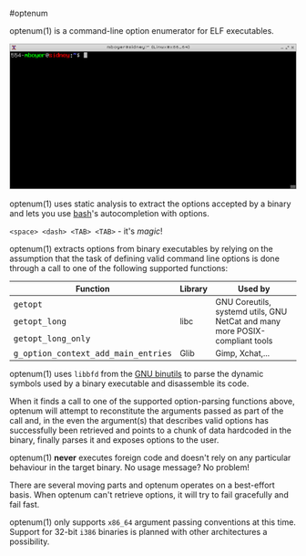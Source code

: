 #optenum

optenum(1) is a command-line option enumerator for ELF executables.

![Illustrative video](/doc/optenum.gif?raw=true)

optenum(1) uses static analysis to extract the options accepted by a binary and lets you use [bash](http://www.gnu.org/software/bash/)'s autocompletion with options.

`<space> <dash> <TAB> <TAB>` - it's *magic*!

optenum(1) extracts options from binary executables by relying on the assumption that the task of defining valid command line options is done through a call to one of the following supported functions:

<table>
<thead><tr><th>Function</th><th>Library</th><th>Used by</th></tr></thead>
<tbody>
<tr><td><tt>getopt</tt></td><td rowspan="3">libc</td><td rowspan="3">GNU Coreutils, systemd utils, GNU NetCat and many more POSIX-compliant tools</td></tr>
<tr><td><tt>getopt_long</tt></td></tr>
<tr><td><tt>getopt_long_only</tt></td></tr>
<tr><td><tt>g_option_context_add_main_entries</tt></td><td>Glib</td><td>Gimp, Xchat,...</td></tr>
</tbody>
</table>

optenum(1) uses `libbfd` from the [GNU binutils](http://www.gnu.org/software/binutils/) to parse the dynamic symbols used by a binary executable and disassemble its code.

When it finds a call to one of the supported option-parsing functions above, optenum will attempt to reconstitute the arguments passed as part of the call and, in the even the argument(s) that describes valid options has successfully been retrieved and points to a chunk of data hardcoded in the binary, finally parses it and exposes options to the user.

optenum(1) **never** executes foreign code and doesn't rely on any particular behaviour in the target binary. No usage message? No problem!

There are several moving parts and optenum operates on a best-effort basis. When optenum can't retrieve options, it will try to fail gracefully and fail fast.

optenum(1) only supports `x86_64` argument passing conventions at this time. Support for 32-bit `i386` binaries is planned with other architectures a possibility.

